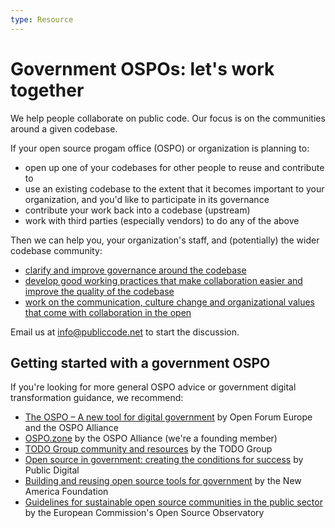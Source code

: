 ```yaml
---
type: Resource
---
```


# Government OSPOs: let's work together

We help people collaborate on public code. Our focus is on the communities around a given codebase.

If your open source progam office (OSPO) or organization is planning to:

* open up one of your codebases for other people to reuse and contribute to
* use an existing codebase to the extent that it becomes important to your organization, and you'd like to participate in its governance
* contribute your work back into a codebase (upstream)
* work with third parties (especially vendors) to do any of the above

Then we can help you, your organization's staff, and (potentially) the wider codebase community:

* [clarify and improve governance around the codebase](activities/supporting-codebase-governance/index.md)
* [develop good working practices that make collaboration easier and improve the quality of the codebase](https://standard.publiccode.net)
* [work on the communication, culture change and organizational values that come with collaboration in the open](https://publiccode.net/codebase-stewardship)

Email us at <info@publiccode.net> to start the discussion.

## Getting started with a government OSPO

If you're looking for more general OSPO advice or government digital transformation guidance, we recommend:

* [The OSPO – A new tool for digital government](https://openforumeurope.org/publications/the-ospo-a-new-tool-for-digital-government/) by Open Forum Europe and the OSPO Alliance
* [OSPO.zone](https://ospo.zone/) by the OSPO Alliance (we're a founding member)
* [TODO Group community and resources](https://github.com/todogroup) by the TODO Group
* [Open source in government: creating the conditions for success](https://public.digital/2021/06/21/open-source-in-government-creating-the-conditions-for-success) by Public Digital
* [Building and reusing open source tools for government](https://www.newamerica.org/digital-impact-governance-initiative/reports/building-and-reusing-open-source-tools-government/) by the New America Foundation
* [Guidelines for sustainable open source communities in the public sector](https://joinup.ec.europa.eu/collection/open-source-observatory-osor/guidelines-creating-sustainable-open-source-communities) by the European Commission's Open Source Observatory
